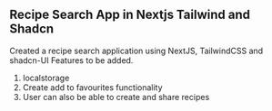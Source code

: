 ## Recipe Search App in Nextjs Tailwind and Shadcn
Created a recipe search application using NextJS, TailwindCSS and shadcn-UI
Features to be added.

1. localstorage
2. Create add to favourites functionality
3. User can also be able to create and share recipes